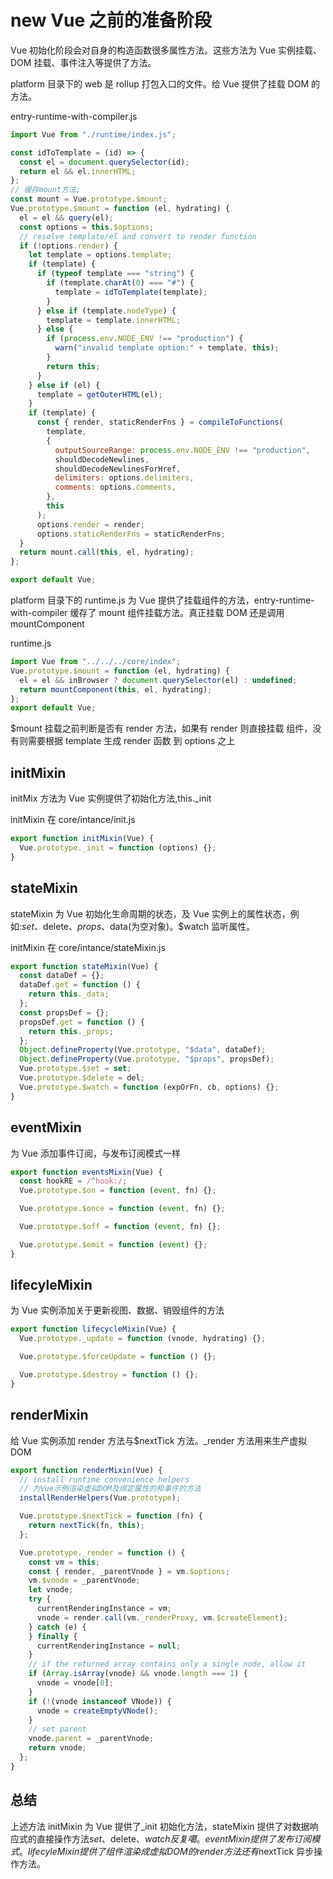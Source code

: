 # new Vue 之前的准备阶段

Vue 初始化阶段会对自身的构造函数很多属性方法。这些方法为 Vue 实例挂载、DOM 挂载、事件注入等提供了方法。

platform 目录下的 web 是 rollup 打包入口的文件。给 Vue 提供了挂载 DOM 的方法。

entry-runtime-with-compiler.js

```js
import Vue from "./runtime/index.js";

const idToTemplate = (id) => {
  const el = document.querySelector(id);
  return el && el.innerHTML;
};
// 缓存mount方法;
const mount = Vue.prototype.$mount;
Vue.prototype.$mount = function (el, hydrating) {
  el = el && query(el);
  const options = this.$options;
  // resolve template/el and convert to render function
  if (!options.render) {
    let template = options.template;
    if (template) {
      if (typeof template === "string") {
        if (template.charAt(0) === "#") {
          template = idToTemplate(template);
        }
      } else if (template.nodeType) {
        template = template.innerHTML;
      } else {
        if (process.env.NODE_ENV !== "production") {
          warn("invalid template option:" + template, this);
        }
        return this;
      }
    } else if (el) {
      template = getOuterHTML(el);
    }
    if (template) {
      const { render, staticRenderFns } = compileToFunctions(
        template,
        {
          outputSourceRange: process.env.NODE_ENV !== "production",
          shouldDecodeNewlines,
          shouldDecodeNewlinesForHref,
          delimiters: options.delimiters,
          comments: options.comments,
        },
        this
      );
      options.render = render;
      options.staticRenderFns = staticRenderFns;
  }
  return mount.call(this, el, hydrating);
};

export default Vue;
```

platform 目录下的 runtime.js 为 Vue 提供了挂载组件的方法，entry-runtime-with-compiler 缓存了 mount 组件挂载方法。真正挂载 DOM 还是调用 mountComponent

runtime.js

```js
import Vue from "../../../core/index";
Vue.prototype.$mount = function (el, hydrating) {
  el = el && inBrowser ? document.querySelector(el) : undefined;
  return mountComponent(this, el, hydrating);
};
export default Vue;
```

\$mount 挂载之前判断是否有 render 方法，如果有 render 则直接挂载 组件，没有则需要根据 template 生成 render 函数 到 options 之上

## initMixin

initMix 方法为 Vue 实例提供了初始化方法,this.\_init

initMixin 在 core/intance/init.js

```js
export function initMixin(Vue) {
  Vue.prototype._init = function (options) {};
}
```

## stateMixin

stateMixin 为 Vue 初始化生命周期的状态，及 Vue 实例上的属性状态，例如:$set、$delete、$props、$data(为空对象)。$watch 监听属性。

initMixin 在 core/intance/stateMixin.js

```js
export function stateMixin(Vue) {
  const dataDef = {};
  dataDef.get = function () {
    return this._data;
  };
  const propsDef = {};
  propsDef.get = function () {
    return this._props;
  };
  Object.defineProperty(Vue.prototype, "$data", dataDef);
  Object.defineProperty(Vue.prototype, "$props", propsDef);
  Vue.prototype.$set = set;
  Vue.prototype.$delete = del;
  Vue.prototype.$watch = function (expOrFn, cb, options) {};
}
```

## eventMixin

为 Vue 添加事件订阅，与发布订阅模式一样

```js
export function eventsMixin(Vue) {
  const hookRE = /^hook:/;
  Vue.prototype.$on = function (event, fn) {};

  Vue.prototype.$once = function (event, fn) {};

  Vue.prototype.$off = function (event, fn) {};

  Vue.prototype.$emit = function (event) {};
}
```

## lifecyleMixin

为 Vue 实例添加关于更新视图、数据、销毁组件的方法

```js
export function lifecycleMixin(Vue) {
  Vue.prototype._update = function (vnode, hydrating) {};

  Vue.prototype.$forceUpdate = function () {};

  Vue.prototype.$destroy = function () {};
}
```

## renderMixin

给 Vue 实例添加 render 方法与$nextTick 方法。\_render 方法用来生产虚拟 DOM

```js
export function renderMixin(Vue) {
  // install runtime convenience helpers
  // 为Vue示例渲染虚拟DOM及绑定属性的和事件的方法
  installRenderHelpers(Vue.prototype);

  Vue.prototype.$nextTick = function (fn) {
    return nextTick(fn, this);
  };

  Vue.prototype._render = function () {
    const vm = this;
    const { render, _parentVnode } = vm.$options;
    vm.$vnode = _parentVnode;
    let vnode;
    try {
      currentRenderingInstance = vm;
      vnode = render.call(vm._renderProxy, vm.$createElement);
    } catch (e) {
    } finally {
      currentRenderingInstance = null;
    }
    // if the returned array contains only a single node, allow it
    if (Array.isArray(vnode) && vnode.length === 1) {
      vnode = vnode[0];
    }
    if (!(vnode instanceof VNode)) {
      vnode = createEmptyVNode();
    }
    // set parent
    vnode.parent = _parentVnode;
    return vnode;
  };
}
```

## 总结

上述方法 initMixin 为 Vue 提供了\_init 初始化方法，stateMixin 提供了对数据响应式的直接操作方法$set、$delete、$watch 反复噶。eventMixin 提供了发布订阅模式。lifecyleMixin 提供了组件渲染成虚拟DOM的render方法还有$nextTick 异步操作方法。
